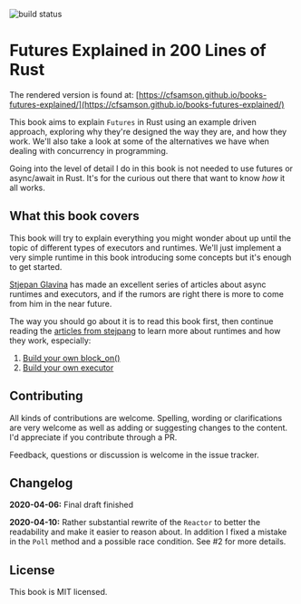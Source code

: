 ![build status](https://travis-ci.com/cfsamson/books-futures-explained.svg?branch=master)

# Futures Explained in 200 Lines of Rust

The rendered version is found at: [https://cfsamson.github.io/books-futures-explained/](https://cfsamson.github.io/books-futures-explained/)

This book aims to explain `Futures` in Rust using an example driven approach,
exploring why they're designed the way they are, and how they work. We'll also
take a look at some of the alternatives we have when dealing with concurrency
in programming.

Going into the level of detail I do in this book is not needed to use futures
or async/await in Rust. It's for the curious out there that want to know _how_
it all works.

## What this book covers

This book will try to explain everything you might wonder about up until the
topic of different types of executors and runtimes. We'll just implement a very
simple runtime in this book introducing some concepts but it's enough to get
started.

[Stjepan Glavina](https://github.com/stjepang) has made an excellent series of
articles about async runtimes and executors, and if the rumors are right there
is more to come from him in the near future.

The way you should go about it is to read this book first, then continue
reading the [articles from stejpang](https://stjepang.github.io/) to learn more
about runtimes and how they work, especially:

1. [Build your own block_on()](https://stjepang.github.io/2020/01/25/build-your-own-block-on.html)
2. [Build your own executor](https://stjepang.github.io/2020/01/31/build-your-own-executor.html)

## Contributing

All kinds of contributions are welcome. Spelling, wording or clarifications are
very welcome as well as adding or suggesting changes to the content. I'd appreciate
if you contribute through a PR.

Feedback, questions or discussion is welcome in the issue tracker.

## Changelog

**2020-04-06:** Final draft finished

**2020-04-10:** Rather substantial rewrite of the `Reactor` to better the 
readability and make it easier to reason about. In addition I fixed a mistake
in the `Poll` method and a possible race condition. See #2 for more details.

## License

This book is MIT licensed.

[rendered]: https://cfsamson.github.io/books-futures-explained/
